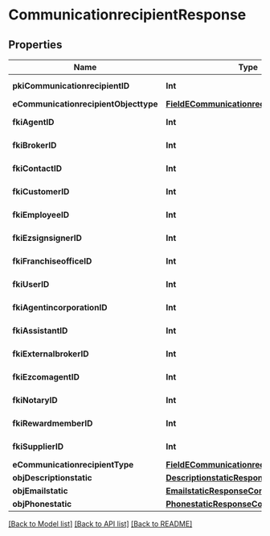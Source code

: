 # CommunicationrecipientResponse

## Properties
Name | Type | Description | Notes
------------ | ------------- | ------------- | -------------
**pkiCommunicationrecipientID** | **Int** | The unique ID of the Communicationrecipient. | 
**eCommunicationrecipientObjecttype** | [**FieldECommunicationrecipientObjecttype**](FieldECommunicationrecipientObjecttype.md) |  | [optional] 
**fkiAgentID** | **Int** | The unique ID of the Agent. | [optional] 
**fkiBrokerID** | **Int** | The unique ID of the Broker. | [optional] 
**fkiContactID** | **Int** | The unique ID of the Contact | [optional] 
**fkiCustomerID** | **Int** | The unique ID of the Customer. | [optional] 
**fkiEmployeeID** | **Int** | The unique ID of the Employee. | [optional] 
**fkiEzsignsignerID** | **Int** | The unique ID of the Ezsignsigner | [optional] 
**fkiFranchiseofficeID** | **Int** | The unique ID of the Franchisereoffice | [optional] 
**fkiUserID** | **Int** | The unique ID of the User | [optional] 
**fkiAgentincorporationID** | **Int** | The unique ID of the Agentincorporation. | [optional] 
**fkiAssistantID** | **Int** | The unique ID of the Assistant. | [optional] 
**fkiExternalbrokerID** | **Int** | The unique ID of the Externalbroker. | [optional] 
**fkiEzcomagentID** | **Int** | The unique ID of the Ezcomagent. | [optional] 
**fkiNotaryID** | **Int** | The unique ID of the Notary. | [optional] 
**fkiRewardmemberID** | **Int** | The unique ID of the Rewardmember. | [optional] 
**fkiSupplierID** | **Int** | The unique ID of the Supplier. | [optional] 
**eCommunicationrecipientType** | [**FieldECommunicationrecipientType**](FieldECommunicationrecipientType.md) |  | 
**objDescriptionstatic** | [**DescriptionstaticResponseCompound**](DescriptionstaticResponseCompound.md) |  | 
**objEmailstatic** | [**EmailstaticResponseCompound**](EmailstaticResponseCompound.md) |  | [optional] 
**objPhonestatic** | [**PhonestaticResponseCompound**](PhonestaticResponseCompound.md) |  | [optional] 

[[Back to Model list]](../README.md#documentation-for-models) [[Back to API list]](../README.md#documentation-for-api-endpoints) [[Back to README]](../README.md)


